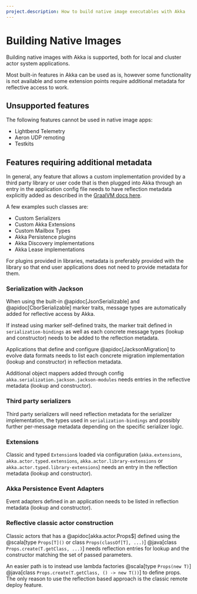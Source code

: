 ```yaml
---
project.description: How to build native image executables with Akka
---
```

# Building Native Images

Building native images with Akka is supported, both for local and cluster actor system applications. 

Most built-in features in Akka can be used as is, however some functionality is not available and some extension points
require additional metadata for reflective access to work.

## Unsupported features

The following features cannot be used in native image apps:

* Lightbend Telemetry
* Aeron UDP remoting
* Testkits

## Features requiring additional metadata

In general, any feature that allows a custom implementation provided by a third party library or user code that is
then plugged into Akka through an entry in the application config file needs to have reflection metadata explicitly added
as described in the [GraalVM docs here](https://www.graalvm.org/latest/reference-manual/native-image/metadata/).

A few examples such classes are:

 * Custom Serializers
 * Custom Akka Extensions
 * Custom Mailbox Types
 * Akka Persistence plugins
 * Akka Discovery implementations
 * Akka Lease implementations

For plugins provided in libraries, metadata is preferably provided with the library so that end user applications
does not need to provide metadata for them.

### Serialization with Jackson

When using the built-in @apidoc[JsonSerializable] and @apidoc[CborSerializable] marker traits, message types are automatically added
for reflective access by Akka. 

If instead using marker self-defined traits, the marker trait defined in `serialization-bindings` as well as each 
concrete message types (lookup and constructor) needs to be added to the reflection metadata.

Applications that define and configure @apidoc[JacksonMigration] to evolve data formats needs to list each concrete
migration implementation (lookup and constructor) in reflection metadata.

Additional object mappers added through config `akka.serialization.jackson.jackson-modules` needs entries in the reflective 
metadata (lookup and constructor).

### Third party serializers

Third party serializers will need reflection metadata for the serializer implementation, the types used in `serialization-bindings`
and possibly further per-message metadata depending on the specific serializer logic.

### Extensions

Classic and typed `Extension`s loaded via configuration (`akka.extensions`, `akka.actor.typed.extensions`, `akka.actor.library-extensions` or `akka.actor.typed.library-extensions`)
needs an entry in the reflection metadata (lookup and constructor).

### Akka Persistence Event Adapters

Event adapters defined in an application needs to be listed in reflection metadata (lookup and constructor).

### Reflective classic actor construction

Classic actors that has a @apidoc[akka.actor.Props$] defined using the @scala[type `Props[T]()` or class `Props(classOf[T], ...)`] 
@java[class `Props.create(T.getClass, ...)`] needs reflection entries for lookup and the constructor matching the set of passed parameters. 

An easier path is to instead use lambda factories @scala[type `Props(new T)`]
@java[class `Props.create(T.getClass, () -> new T())`] to define props. The only reason to use the reflection based approach
is the classic remote deploy feature.
